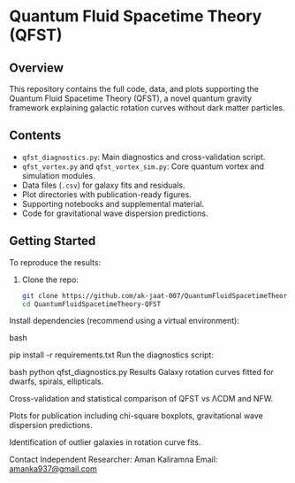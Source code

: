 # Quantum Fluid Spacetime Theory (QFST)

## Overview
This repository contains the full code, data, and plots supporting the Quantum Fluid Spacetime Theory (QFST), a novel quantum gravity framework explaining galactic rotation curves without dark matter particles.

## Contents
- `qfst_diagnostics.py`: Main diagnostics and cross-validation script.
- `qfst_vortex.py` and `qfst_vortex_sim.py`: Core quantum vortex and simulation modules.
- Data files (`.csv`) for galaxy fits and residuals.
- Plot directories with publication-ready figures.
- Supporting notebooks and supplemental material.
- Code for gravitational wave dispersion predictions.

## Getting Started
To reproduce the results:

1. Clone the repo:
   ```bash
   git clone https://github.com/ak-jaat-007/QuantumFluidSpacetimeTheory-QFST.git
   cd QuantumFluidSpacetimeTheory-QFST
Install dependencies (recommend using a virtual environment):

bash

pip install -r requirements.txt
Run the diagnostics script:

bash
python qfst_diagnostics.py
Results
Galaxy rotation curves fitted for dwarfs, spirals, ellipticals.

Cross-validation and statistical comparison of QFST vs ΛCDM and NFW.

Plots for publication including chi-square boxplots, gravitational wave dispersion predictions.

Identification of outlier galaxies in rotation curve fits.

Contact
Independent Researcher: Aman Kaliramna
Email: amanka937@gmail.com

